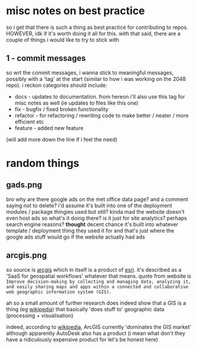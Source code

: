 # misc notes on best practice
so i get that there is such a thing as best practice for contributing to repos. HOWEVER, idk if it's worth doing it all for this. with that said, there are a couple of things i would like to try to stick with

## 1 - commit messages
so wrt the commit messages, i wanna stick to meaningful messages, possibly with a 'tag' at the start (similar to how i was working on the 2048 repo). i reckon categories should include:

- docs - updates to documentation. from hereon i'll also use this tag for misc notes as well (ie updates to files like this one)
- fix - bugfix / fixed broken functionality
- refactor - for refactoring / rewriting code to make better / neater / more efficient etc
- feature - added new feature

(will add more down the line if i feel the need)

# random things
## gads.png
bro why are there google ads on the met office data page? and a comment saying not to delete? i'd assume it's built into one of the deployment modules / package thingies used but still? kinda mad
the website doesn't even host ads so what's it doing there? is it just for site analytics? perhaps search engine reasons?
**thought** decent chance it's built into whatever template / deployment thing they used it for and that's just where the google ads stuff would go if the website actually had ads

## arcgis.png
so source is [arcgis](https://www.arcgis.com/index.html) which in itself is a product of [esri](https://www.esri.com/en-us/arcgis/products/arcgis-online/overview). it's described as a 'SaaS for geospatial workflows' whatever that means.
quote from website is ` Improve decision-making by collecting and managing data, analyzing it, and easily sharing maps and apps within a connected and collaborative web geographic information system (GIS).`

ah so a small amount of further research does indeed show that a GIS is a thing (eg [wikipedia](https://en.wikipedia.org/wiki/Geographic_information_system)) that basically 'does stuff to' geographic data (processing + visualisation)

indeed, according to [wikipedia](https://en.wikipedia.org/wiki/Geographic_information_system), ArcGIS currently 'dominates the GIS market' although apparently AutoDesk also has a product (i mean what don't they have a ridiculously expensive product for let's be honest here)
